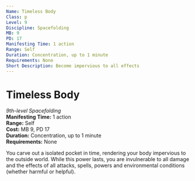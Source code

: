 ```yaml
---
Name: Timeless Body
Class: p
Level: 9
Discipline: Spacefolding
MB: 9
PD: 17
Manifesting Time: 1 action
Range: Self
Duration: Concentration, up to 1 minute
Requirements: None
Short Description: Become impervious to all effects
---
```

# Timeless Body
*9th-level Spacefolding*\
**Manifesting Time:** 1 action\
**Range:** Self\
**Cost:** MB 9, PD 17\
**Duration:** Concentration, up to 1 minute\
**Requirements:** None

You carve out a isolated pocket in time,
rendering your body impervious to the outside world. While
this power lasts, you are invulnerable to all damage and the
effects of all attacks, spells, powers and environmental conditions
(whether harmful or helpful).
